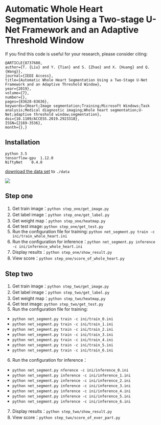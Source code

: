 # Automatic Whole Heart Segmentation Using a Two-stage U-Net Framework and an Adaptive Threshold Window

If you find this code is useful for your research, please consider citing:
```
@ARTICLE{8737680, 
author={T. {Liu} and Y. {Tian} and S. {Zhao} and X. {Huang} and Q. {Wang}}, 
journal={IEEE Access}, 
title={Automatic Whole Heart Segmentation Using a Two-Stage U-Net Framework and an Adaptive Threshold Window}, 
year={2019}, 
volume={7}, 
number={}, 
pages={83628-83636}, 
keywords={Heart;Image segmentation;Training;Microsoft Windows;Task analysis;Medical diagnostic imaging;Whole heart segmentation;U-Net;adaptive threshold window;segmentation}, 
doi={10.1109/ACCESS.2019.2923318}, 
ISSN={2169-3536}, 
month={},}
```

## Installation
```
python 3.5
tensorflow-gpu	1.12.0
NiftyNet	0.4.0
```
[download the data set](http://www.sdspeople.fudan.edu.cn/zhuangxiahai/0/mmwhs17/data1.html) to ``` ./data ```

![](https://github.com/liut969/Whole-Heart-Segmentation/blob/master/data/temp/result.gif?raw=true)

## Step one
1. Get train image：```python step_one/get_image.py```  
2. Get label image：```python step_one/get_label.py```  
3. Get weight map：```python step_one/heatmap.py```
4. Get test image: ```python step_one/get_test.py``` 
5. Run the configuration file for training: ```python net_segment.py train -c ini/train_whole_heart.ini```
6. Run the configuration for inference：```python net_segment.py inference -c ini/inference_whole_heart.ini```
7. Display results：```python step_one/show_result.py```
8. View score：```python step_one/score_of_whole_heart.py```  
## Step two
1. Get train image：```python step_two/get_image.py```  
2. Get label image：```python step_two/get_label.py```  
3. Get weight map：```python step_two/heatmap,py```
4. Get test image: ```python step_two/get_test.py``` 
5. Run the configuration file for training:
- ```python net_segment.py train -c ini/train_0.ini```
- ```python net_segment.py train -c ini/train_1.ini```
- ```python net_segment.py train -c ini/train_2.ini```
- ```python net_segment.py train -c ini/train_3.ini```
- ```python net_segment.py train -c ini/train_4.ini```
- ```python net_segment.py train -c ini/train_5.ini```
- ```python net_segment.py train -c ini/train_6.ini```
6. Run the configuration for inference：
- ```python net_segment.py nference -c ini/inference_0.ini```
- ```python net_segment.py inference -c ini/inference_1.ini```
- ```python net_segment.py inference -c ini/inference_2.ini```
- ```python net_segment.py inference -c ini/inference_3.ini```
- ```python net_segment.py inference -c ini/inference_4.ini```
- ```python net_segment.py inference -c ini/inference_5.ini```
- ```python net_segment.py inference -c ini/inference_6.ini```
7. Display results：```python step_two/show_result.py```
8. View score：```python step_two/score_of_ever_part.py```  
